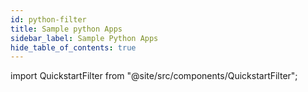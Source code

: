 ```yaml
---
id: python-filter
title: Sample python Apps
sidebar_label: Sample Python Apps
hide_table_of_contents: true
---
```


import QuickstartFilter from "@site/src/components/QuickstartFilter";

<QuickstartFilter defaultLanguage="Python" />
